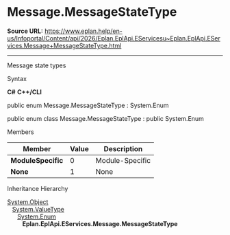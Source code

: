 # Message.MessageStateType

**Source URL:** https://www.eplan.help/en-us/Infoportal/Content/api/2026/Eplan.EplApi.EServicesu~Eplan.EplApi.EServices.Message+MessageStateType.html

---

Message state types

Syntax

**C#**
**C++/CLI**


public enum Message.MessageStateType : System.Enum

public enum class Message.MessageStateType : public System.Enum


Members

| Member | Value | Description |
| --- | --- | --- |
| **ModuleSpecific** | 0 | Module-Specific |
| **None** | 1 | None |

Inheritance Hierarchy

[System.Object](#)  
   [System.ValueType](#)  
      [System.Enum](#)  
         **Eplan.EplApi.EServices.Message.MessageStateType**
